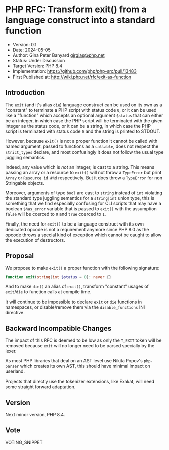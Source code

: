 # PHP RFC: Transform exit() from a language construct into a standard function

- Version: 0.1
- Date: 2024-05-05
- Author: Gina Peter Banyard <girgias@php.net>
- Status: Under Discussion
- Target Version: PHP 8.4
- Implementation: <https://github.com/php/php-src/pull/13483>
- First Published at: <http://wiki.php.net/rfc/exit-as-function>

## Introduction

The `exit` (and it's alias `die`) language construct can be used on its own as a "constant"
to terminate a PHP script with status code `0`, or it can be used like a "function" which accepts an
optional argument `$status` that can either be an integer, in which case the PHP script will be terminated
with the given integer as the status code, or it can be a string, in which case the PHP script is terminated
with status code `0` and the string is printed to STDOUT.

However, because `exit()` is not a proper function it cannot be called with named argument,
passed to functions as a `callable`, does not respect the `strict_types` declare,
and most confusingly it does not follow the usual type juggling semantics.

Indeed, any value which is *not* an integer, is cast to a string.
This means passing an array or a resource to `exit()` will not throw a `TypeError`
but print `Array` or `Resource id #%d` respectively. But it does throw a `TypeError`
for non Stringable objects.

Moreover, arguments of type `bool` are cast to `string` instead of `int` violating the standard type juggling semantics
for a `string|int` union type, this is something that we find especially confusing for CLI scripts that may have a
boolean `$has_error` variable that is passed to `exit()` with the assumption `false` will be coerced to `0`
and `true` coerced to `1`.

Finally, the need for `exit()` to be a language construct with its own dedicated opcode is not a requirement anymore
since PHP 8.0 as the opcode throws a special kind of exception which cannot be caught to allow the execution of
destructors.

## Proposal

We propose to make `exit()` a proper function with the following signature:
```php
function exit(string|int $status = 0): never {}
```

And to make `die()` an alias of `exit()`, transform "constant" usages of `exit`/`die` to function calls at compile time.

It will continue to be impossible to declare `exit` or `die` functions in namespaces,
or disable/remove them via the `disable_functions` INI directive. 

## Backward Incompatible Changes

The impact of this RFC is deemed to be low as only the `T_EXIT` token will be removed because
`exit` will no longer need to be parsed specially by the lexer.

As most PHP libraries that deal on an AST level use Nikita Popov's `php-parser` which creates its own AST,
this should have minimal impact on userland.

Projects that directly use the tokenizer extensions, like Exakat, will need some straight forward adaptation.


## Version

Next minor version, PHP 8.4.

## Vote

VOTING_SNIPPET
